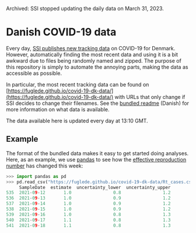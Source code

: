 Archived: SSI stopped updating the daily data on March 31, 2023.

# Danish COVID-19 data

Every day, [SSI publishes new tracking data](https://covid19.ssi.dk/overvagningsdata/download-fil-med-overvaagningdata) on COVID-19 for Denmark. However, automatically finding the most recent data and using it is a bit awkward due to files being randomly named and zipped. The purpose of this repository is simply to automate the annoying parts, making the data as accessible as possible.

In particular, the most recent tracking data can be found on [https://fuglede.github.io/covid-19-dk-data/](https://fuglede.github.io/covid-19-dk-data/) with URLs that only change if SSI decides to change their filenames. See the [bundled readme](https://fuglede.github.io/covid-19-dk-data/0_read_me.txt) (Danish) for more information on what data is available.

The data available here is updated every day at 13:10 GMT.


## Example

The format of the bundled data makes it easy to get started doing analyses. Here, as an example, we use [pandas](https://pandas.pydata.org) to see how the [effective reproduction number](https://en.wikipedia.org/wiki/Basic_reproduction_number#Effective_reproduction_number) has changed this week:

```python
>>> import pandas as pd
>>> pd.read_csv("https://fuglede.github.io/covid-19-dk-data/Rt_cases.csv", sep=";", decimal=",").tail(7)
     SampleDate  estimate  uncertainty_lower  uncertainty_upper
535  2021-09-12       1.0                0.8                1.2
536  2021-09-13       1.0                0.9                1.2
537  2021-09-14       1.0                0.9                1.2
538  2021-09-15       1.0                0.9                1.2
539  2021-09-16       1.0                0.8                1.3
540  2021-09-17       1.1                0.8                1.3
541  2021-09-18       1.1                0.8                1.3
```
